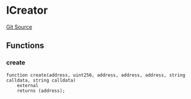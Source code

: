 # ICreator
[Git Source](https://github.com/Swivel-Finance/illuminate/blob/7162e4822e4bbebd99b67c43e703ecedf92a2138/src/interfaces/ICreator.sol)


## Functions
### create


```solidity
function create(address, uint256, address, address, address, string calldata, string calldata)
    external
    returns (address);
```

